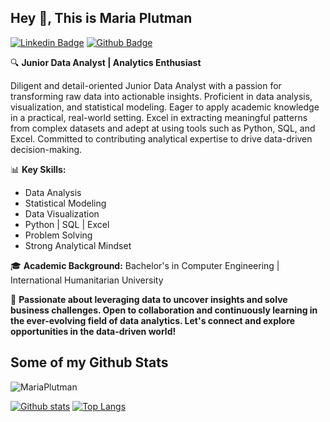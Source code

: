 ## Hey 👋, This is Maria Plutman
[![Linkedin Badge](https://img.shields.io/badge/-https://www.linkedin.com/in/maria-plutman-351aa616/-0072b1?style=flat&logo=Linkedin&logoColor=white&link=https://www.linkedin.com/in/https://www.linkedin.com/in/maria-plutman-351aa616//)](https://www.linkedin.com/in/https://www.linkedin.com/in/mariaplutman-351aa6169//)  [![Github Badge](https://img.shields.io/badge/-MariaPlutman-grey?style=flat&logo=github&logoColor=white&link=https://github.com/MariaPlutman/)](https://www.github.com/MariaPlutman/) <p align='left'>🔍 **Junior Data Analyst | Analytics Enthusiast**

Diligent and detail-oriented Junior Data Analyst with a passion for transforming raw data into actionable insights. Proficient in data analysis, visualization, and statistical modeling. Eager to apply academic knowledge in a practical, real-world setting. Excel in extracting meaningful patterns from complex datasets and adept at using tools such as Python, SQL, and Excel. Committed to contributing analytical expertise to drive data-driven decision-making.

📊 **Key Skills:**

*   Data Analysis
*   Statistical Modeling
*   Data Visualization
*   Python | SQL | Excel
*   Problem Solving
*   Strong Analytical Mindset

🎓 **Academic Background:** Bachelor's in Computer Engineering | International Humanitarian University

🚀 **Passionate about leveraging data to uncover insights and solve business challenges. Open to collaboration and continuously learning in the ever-evolving field of data analytics. Let's connect and explore opportunities in the data-driven world!**</p>
## Some of my Github Stats
<p align=left> <img src=https://komarev.com/ghpvc/?username=MariaPlutman alt=MariaPlutman /> </p>

[![Github stats](https://github-readme-stats.vercel.app/api?username=MariaPlutman&show_icons=true&include_all_commits=true)](https://github.com/MariaPlutman/github-readme-stats)
[![Top Langs](https://github-readme-stats.vercel.app/api/top-langs/?username=MariaPlutman&layout=compact)](https://github.com/MariaPlutman/github-readme-stats)

